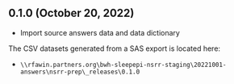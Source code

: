 ## 0.1.0 (October 20, 2022)

- Import source answers data and data dictionary


 The CSV datasets generated from a SAS export is located here:
  - `\\rfawin.partners.org\bwh-sleepepi-nsrr-staging\20221001-answers\nsrr-prep\_releases\0.1.0`
